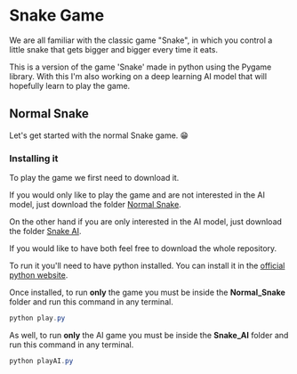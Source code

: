 # Snake Game

We are all familiar with the classic game "Snake", in which you control a little snake that gets bigger and bigger every time it eats. 

This is a version of the game 'Snake' made in python using the Pygame library. With this I'm also working on a deep learning AI model that will hopefully learn to play the game.

## Normal Snake

Let's get started with the normal Snake game. 😁

### **Installing it**

To play the game we first need to download it.

If you would only like to play the game and are not interested in the AI model, just download the folder [Normal Snake](./Normal_Snake). 

On the other hand if you are only interested in the AI model, just download the folder [Snake AI](./Snake_AI). 

If you would like to have both feel free to download the whole repository. 

To run it you'll need to have python installed. You can install it in the [official python website](https://www.python.org/).

Once installed, to run **only** the game you must be inside the **Normal_Snake** folder and run this command in any terminal.

```powershell
python play.py
```

As well, to run **only** the AI game you must be inside the **Snake_AI** folder and run this command in any terminal.

```powershell
python playAI.py
```

